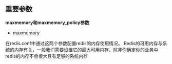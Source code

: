 ## 重要参数

**maxmemory和maxmemory_policy参数**

* maxmemory

在redis.conf中通过这两个参数配置redis的内存使用情况。
Redis的可用内存与系统的内存有关，一般我们需要设置它的最大可用内存，除非你确定你的业务中redis的内存不会很大且有足够的系统内存

